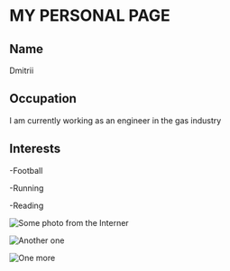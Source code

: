# MY PERSONAL PAGE
## Name
Dmitrii
## Occupation
I am currently working as an engineer in the gas industry
## Interests
-Football

-Running

-Reading

![Some photo from the Interner](https://images.unsplash.com/photo-1683130329075-1947dcc9b533?ixlib=rb-4.0.3&ixid=M3wxMjA3fDB8MHxwaG90by1wYWdlfHx8fGVufDB8fHx8fA%3D%3D&auto=format&fit=crop&w=1974&q=80)

![Another one](https://images.unsplash.com/photo-1683977935208-2e0585ffa9af?ixlib=rb-4.0.3&ixid=M3wxMjA3fDB8MHxwaG90by1wYWdlfHx8fGVufDB8fHx8fA%3D%3D&auto=format&fit=crop&w=870&q=80)

![One more](https://images.unsplash.com/photo-1684212941510-fee17f526f3d?ixlib=rb-4.0.3&ixid=M3wxMjA3fDB8MHxwaG90by1wYWdlfHx8fGVufDB8fHx8fA%3D%3D&auto=format&fit=crop&w=387&q=80)